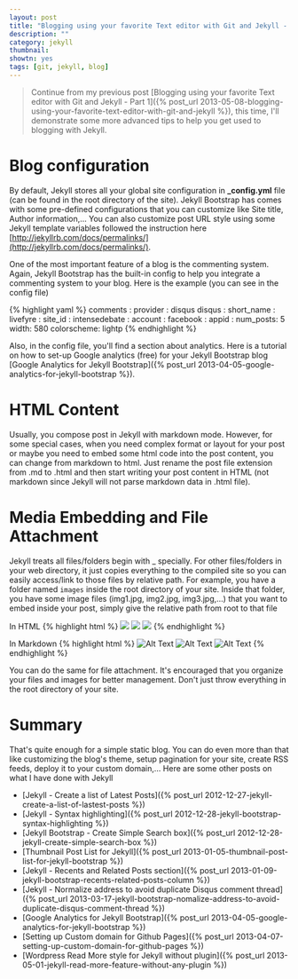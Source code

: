 ```yaml
---
layout: post
title: "Blogging using your favorite Text editor with Git and Jekyll - Part 2"
description: ""
category: jekyll
thumbnail:
showtn: yes
tags: [git, jekyll, blog]
---
```



> Continue from my previous post [Blogging using your favorite Text editor with Git and Jekyll - Part 1]({% post_url 2013-05-08-blogging-using-your-favorite-text-editor-with-git-and-jekyll %}),
> this time, I'll demonstrate some more advanced tips to help you get used to
> blogging with Jekyll.

# Blog configuration

By default, Jekyll stores all your global site configuration in
**\_config.yml** file (can be found in the root directory of the
site). Jekyll Bootstrap has comes with some pre-defined configurations
that you can customize
like Site title, Author information,... You can also customize post URL style
using some Jekyll template variables followed the instruction here
[http://jekyllrb.com/docs/permalinks/](http://jekyllrb.com/docs/permalinks/).

One of the most important feature of a blog is the commenting system. Again,
Jekyll Bootstrap has the built-in config to help you integrate a commenting
system to your blog. Here is the example (you can see in the config file)

{% highlight yaml %}
comments :
  provider : disqus
  disqus :
    short_name :
  livefyre :
    site_id :
  intensedebate :
    account :
  facebook :
    appid :
    num_posts: 5
    width: 580
    colorscheme: lightp
{% endhighlight %}

<!-- more -->

Also, in the config file, you'll find a section about analytics. Here is a
tutorial on how to set-up Google analytics (free) for your Jekyll Bootstrap blog
[Google Analytics for Jekyll Bootstrap]({% post_url 2013-04-05-google-analytics-for-jekyll-bootstrap %}).

# HTML Content

Usually, you compose post in Jekyll with markdown mode. However, for some
special cases, when you need complex format or layout for your post or maybe you
need to embed some html code into the post content, you can change from markdown
to html. Just rename the post file extension from .md to .html and then start
writing your post content in HTML (not markdown since Jekyll will not parse
markdown data in .html file).

# Media Embedding and File Attachment

Jekyll treats all files/folders begin with \_ specially. For other
files/folders in your web directory, it just copies everything to the compiled
site so you can easily access/link to those files by relative path. For example,
you have a folder named `images` inside the root directory of your site.
Inside that folder, you have some image files (img1.jpg, img2.jpg, img3.jpg,...)
that you want to embed inside your post, simply give the relative path from
root to that file

In HTML
{% highlight html %}
<img src="/images/img1.jpg" />
<img src="/images/img2.jpg" />
<img src="/images/img3.jpg" />
{% endhighlight %}

In Markdown
{% highlight html %}
![Alt Text](/images/img1.jpg)
![Alt Text](/images/img2.jpg)
![Alt Text](/images/img3.jpg)
{% endhighlight %}

You can do the same for file attachment. It's encouraged that you organize your
files and images for better management. Don't just throw everything in the root
directory of your site.

# Summary

That's quite enough for a simple static blog. You can do even more than that
like customizing the blog's theme, setup pagination for your site, create RSS
feeds, deploy it to your custom domain,... Here are some other posts on what I
have done with Jekyll

* [Jekyll - Create a list of Latest Posts]({% post_url 2012-12-27-jekyll-create-a-list-of-lastest-posts %})
* [Jekyll - Syntax highlighting]({% post_url 2012-12-28-jekyll-bootstrap-syntax-highlighting %})
* [Jekyll Bootstrap - Create Simple Search box]({% post_url 2012-12-28-jekyll-create-simple-search-box %})
* [Thumbnail Post List for Jekyll]({% post_url 2013-01-05-thumbnail-post-list-for-jekyll-bootstrap %})
* [Jekyll - Recents and Related Posts section]({% post_url 2013-01-09-jekyll-bootstrap-recents-related-posts-column %})
* [Jekyll - Normalize address to avoid duplicate Disqus comment thread]({% post_url 2013-03-17-jekyll-bootstrap-nomalize-address-to-avoid-duplicate-disqus-comment-thread %})
* [Google Analytics for Jekyll Bootstrap]({% post_url 2013-04-05-google-analytics-for-jekyll-bootstrap %})
* [Setting up Custom domain for Github Pages]({% post_url 2013-04-07-setting-up-custom-domain-for-github-pages %})
* [Wordpress Read More style for Jekyll without plugin]({% post_url 2013-05-01-jekyll-read-more-feature-without-any-plugin %})
